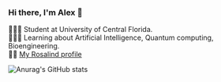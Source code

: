 ### Hi there, I'm Alex 👋

👩🏻‍🎓 Student at University of Central Florida.  
👩🏻‍💻 Learning about Artificial Intelligence, Quantum computing, Bioengineering.  
:woman_scientist: [My Rosalind profile](http://rosalind.info/users/benigmatic/)

![Anurag's GitHub stats](https://github-readme-stats.vercel.app/api?username=benigmatic&show_icons=true&theme=nord)

